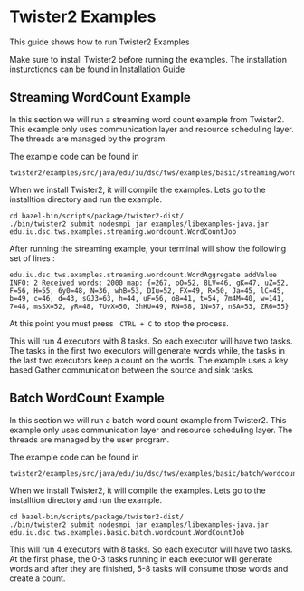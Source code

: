 # Twister2 Examples

This guide shows how to run Twister2 Examples

Make sure to install Twister2 before running the examples. The installation insturctioncs can be found in [Installation Guide](../INSTALL.md)

## Streaming WordCount Example

In this section we will run a streaming word count example from Twister2. This example only uses communication layer and resource scheduling layer. The threads are managed by the program.

The example code can be found in

```
twister2/examples/src/java/edu/iu/dsc/tws/examples/basic/streaming/wordcount/
```

When we install Twister2, it will compile the examples. Lets go to the installtion directory and run the example.

```
cd bazel-bin/scripts/package/twister2-dist/
./bin/twister2 submit nodesmpi jar examples/libexamples-java.jar edu.iu.dsc.tws.examples.streaming.wordcount.WordCountJob
```
After running the streaming example, your terminal will show the following set of lines :

```
edu.iu.dsc.tws.examples.streaming.wordcount.WordAggregate addValue
INFO: 2 Received words: 2000 map: {=267, oO=52, 8LV=46, gK=47, uZ=52, F=56, H=55, 6y0=48, N=36, whB=53, DIu=52, FX=49, R=50, Ja=45, lC=45, b=49, c=46, d=43, sGJ3=63, h=44, uF=56, oB=41, t=54, 7m4M=40, w=141, 7=48, msSX=52, yR=48, 7UvX=50, 3hHU=49, RN=58, 1N=57, nSA=53, ZR6=55}
```
At this point you must press ``` CTRL + C``` to stop the process. 

This will run 4 executors with 8 tasks. So each executor will have two tasks. The tasks in the first two executors will generate words while, the tasks in the last two executors keep a count on the words. The example uses a key based Gather communication between the source and sink tasks.

## Batch WordCount Example

In this section we will run a batch word count example from Twister2. This example only uses communication layer and resource scheduling layer. The threads are managed by the user program.

The example code can be found in

```
twister2/examples/src/java/edu/iu/dsc/tws/examples/basic/batch/wordcount/
```

When we install Twister2, it will compile the examples. Lets go to the installtion directory and run the example.

```
cd bazel-bin/scripts/package/twister2-dist/
./bin/twister2 submit nodesmpi jar examples/libexamples-java.jar edu.iu.dsc.tws.examples.basic.batch.wordcount.WordCountJob
```

This will run 4 executors with 8 tasks. So each executor will have two tasks. At the first phase, the 0-3 tasks running in each executor will generate words and after they are finished, 5-8 tasks will consume those words and create a count.
